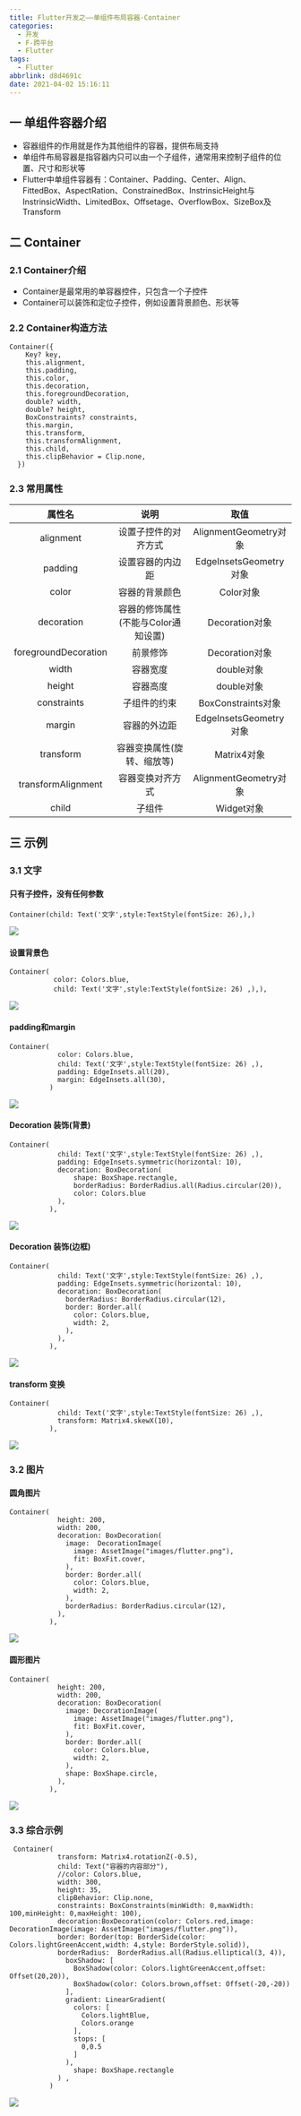 ```yaml
---
title: Flutter开发之——单组件布局容器-Container
categories:
  - 开发
  - F-跨平台
  - Flutter
tags:
  - Flutter
abbrlink: d8d4691c
date: 2021-04-02 15:16:11
---
```

## 一 单组件容器介绍

* 容器组件的作用就是作为其他组件的容器，提供布局支持
* 单组件布局容器是指容器内只可以由一个子组件，通常用来控制子组件的位置、尺寸和形状等
* Flutter中单组件容器有：Container、Padding、Center、Align、FittedBox、AspectRation、ConstrainedBox、InstrinsicHeight与InstrinsicWidth、LimitedBox、Offsetage、OverflowBox、SizeBox及Transform

<!--more-->

## 二 Container

### 2.1 Container介绍

*  Container是最常用的单容器控件，只包含一个子控件
* Container可以装饰和定位子控件，例如设置背景颜色、形状等

### 2.2 Container构造方法

```
Container({
    Key? key,
    this.alignment,
    this.padding,
    this.color,
    this.decoration,
    this.foregroundDecoration,
    double? width,
    double? height,
    BoxConstraints? constraints,
    this.margin,
    this.transform,
    this.transformAlignment,
    this.child,
    this.clipBehavior = Clip.none,
  }) 
```

### 2.3 常用属性

|        属性名        |                说明                 |          取值          |
| :------------------: | :---------------------------------: | :--------------------: |
|      alignment       |        设置子控件的对齐方式         | AlignmentGeometry对象  |
|       padding        |          设置容器的内边距           | EdgeInsetsGeometry对象 |
|        color         |           容器的背景颜色            |       Color对象        |
|      decoration      | 容器的修饰属性(不能与Color通知设置) |     Decoration对象     |
| foregroundDecoration |              前景修饰               |     Decoration对象     |
|        width         |              容器宽度               |       double对象       |
|        height        |              容器高度               |       double对象       |
|     constraints      |            子组件的约束             |   BoxConstraints对象   |
|        margin        |            容器的外边距             | EdgeInsetsGeometry对象 |
|      transform       |     容器变换属性(旋转、缩放等)      |      Matrix4对象       |
|  transformAlignment  |          容器变换对齐方式           | AlignmentGeometry对象  |
|        child         |               子组件                |       Widget对象       |

## 三 示例

### 3.1 文字

#### 只有子控件，没有任何参数

```
Container(child: Text('文字',style:TextStyle(fontSize: 26),),)
```
![][1]

#### 设置背景色

```
Container(
           color: Colors.blue,
           child: Text('文字',style:TextStyle(fontSize: 26) ,),),
```
![][2]

#### padding和margin

```
Container(
            color: Colors.blue,
            child: Text('文字',style:TextStyle(fontSize: 26) ,),
            padding: EdgeInsets.all(20),
            margin: EdgeInsets.all(30),
          )
```
![][3]

####  Decoration 装饰(背景)

```
Container(
            child: Text('文字',style:TextStyle(fontSize: 26) ,),
            padding: EdgeInsets.symmetric(horizontal: 10),
            decoration: BoxDecoration(
                shape: BoxShape.rectangle,
                borderRadius: BorderRadius.all(Radius.circular(20)),
                color: Colors.blue
            ),
          ),
```
![][4]

#### Decoration 装饰(边框)

```
Container(
            child: Text('文字',style:TextStyle(fontSize: 26) ,),
            padding: EdgeInsets.symmetric(horizontal: 10),
            decoration: BoxDecoration(
              borderRadius: BorderRadius.circular(12),
              border: Border.all(
                color: Colors.blue,
                width: 2,
              ),
            ),
          ),
```
![][5]
#### transform 变换

```
Container(
            child: Text('文字',style:TextStyle(fontSize: 26) ,),
            transform: Matrix4.skewX(10),
          ),
```
![][6]

### 3.2 图片

#### 圆角图片

```
Container(
            height: 200,
            width: 200,
            decoration: BoxDecoration(
              image:  DecorationImage(
                image: AssetImage("images/flutter.png"),
                fit: BoxFit.cover,
              ),
              border: Border.all(
                color: Colors.blue,
                width: 2,
              ),
              borderRadius: BorderRadius.circular(12),
            ),
          ),
```
![][7]

#### 圆形图片

```
Container(
            height: 200,
            width: 200,
            decoration: BoxDecoration(
              image: DecorationImage(
                image: AssetImage("images/flutter.png"),
                fit: BoxFit.cover,
              ),
              border: Border.all(
                color: Colors.blue,
                width: 2,
              ),
              shape: BoxShape.circle,
            ),
          ),
```
![][8]

### 3.3 综合示例

```
 Container(
            transform: Matrix4.rotationZ(-0.5),
            child: Text("容器的内容部分"),
            //color: Colors.blue,
            width: 300,
            height: 35,
            clipBehavior: Clip.none,
            constraints: BoxConstraints(minWidth: 0,maxWidth: 100,minHeight: 0,maxHeight: 100),
            decoration:BoxDecoration(color: Colors.red,image: DecorationImage(image: AssetImage("images/flutter.png")),
            border: Border(top: BorderSide(color: Colors.lightGreenAccent,width: 4,style: BorderStyle.solid)),
            borderRadius:  BorderRadius.all(Radius.elliptical(3, 4)),
              boxShadow: [
                BoxShadow(color: Colors.lightGreenAccent,offset: Offset(20,20)),
                BoxShadow(color: Colors.brown,offset: Offset(-20,-20))
              ],
              gradient: LinearGradient(
                colors: [
                  Colors.lightBlue,
                  Colors.orange
                ],
                stops: [
                  0,0.5
                ]
              ),
                shape: BoxShape.rectangle
            ) ,
          )
```
![][9]


[1]:https://raw.githubusercontent.com/PGzxc/CDN/master/blog-flutter/flutter-container-text-only.png
[2]:https://raw.githubusercontent.com/PGzxc/CDN/master/blog-flutter/flutter-container-text-background.png
[3]:https://raw.githubusercontent.com/PGzxc/CDN/master/blog-flutter/flutter-container-text-padding-margin.png
[4]:https://raw.githubusercontent.com/PGzxc/CDN/master/blog-flutter/flutter-container-text-decoration.png
[5]:https://raw.githubusercontent.com/PGzxc/CDN/master/blog-flutter/flutter-container-text-decoration-border.png
[6]:https://raw.githubusercontent.com/PGzxc/CDN/master/blog-flutter/flutter-container-text-transform.png

[7]:https://raw.githubusercontent.com/PGzxc/CDN/master/blog-flutter/flutter-container-image-retangle.png
[8]:https://raw.githubusercontent.com/PGzxc/CDN/master/blog-flutter/flutter-container-image-circle.png
[9]:https://raw.githubusercontent.com/PGzxc/CDN/master/blog-flutter/flutter-container-mixed-sample.png